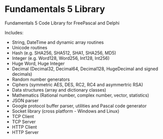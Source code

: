# Fundamentals 5 Library

Fundamentals 5 Code Library for FreePascal and Delphi

Includes:

* String, DateTime and dynamic array routines
* Unicode routines
* Hash (e.g. SHA256, SHA512, SHA1, SHA256, MD5)
* Integer (e.g. Word128, Word256, Int128, Int256)
* Huge Word, Huge Integer
* Decimal (Decimal32, Decimal64, Decimal128, HugeDecimal and signed decimals)
* Random number generators
* Ciphers (symmetric AES, DES, RC2, RC4 and asymmertric RSA)
* Data structures (array and dictionary classes)
* Mathematics (Rational number, complex number, vector, statistics)
* JSON parser
* Google protocol buffer parser, utilities and Pascal code generator
* Socket library (cross platform - Windows and Linux)
* TCP Client
* TCP Server
* HTTP Client
* HTTP Server
